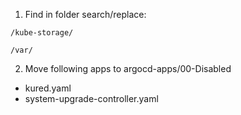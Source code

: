 1. Find in folder search/replace:
```
/kube-storage/
```
```
/var/
```
2. Move following apps to argocd-apps/00-Disabled
* kured.yaml
* system-upgrade-controller.yaml